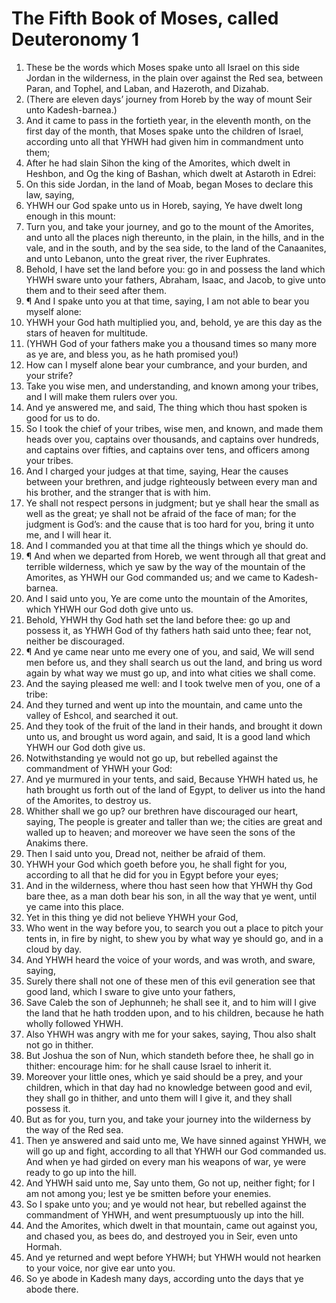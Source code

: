 ﻿# The Fifth Book of Moses, called Deuteronomy 1
1. These be the words which Moses spake unto all Israel on this side Jordan in the wilderness, in the plain over against the Red sea, between Paran, and Tophel, and Laban, and Hazeroth, and Dizahab. 
2. (There are eleven days’ journey from Horeb by the way of mount Seir unto Kadesh-barnea.) 
3. And it came to pass in the fortieth year, in the eleventh month, on the first day of the month, that Moses spake unto the children of Israel, according unto all that YHWH had given him in commandment unto them; 
4. After he had slain Sihon the king of the Amorites, which dwelt in Heshbon, and Og the king of Bashan, which dwelt at Astaroth in Edrei: 
5. On this side Jordan, in the land of Moab, began Moses to declare this law, saying, 
6. YHWH our God spake unto us in Horeb, saying, Ye have dwelt long enough in this mount: 
7. Turn you, and take your journey, and go to the mount of the Amorites, and unto all the places nigh thereunto, in the plain, in the hills, and in the vale, and in the south, and by the sea side, to the land of the Canaanites, and unto Lebanon, unto the great river, the river Euphrates. 
8. Behold, I have set the land before you: go in and possess the land which YHWH sware unto your fathers, Abraham, Isaac, and Jacob, to give unto them and to their seed after them. 
9. ¶ And I spake unto you at that time, saying, I am not able to bear you myself alone: 
10. YHWH your God hath multiplied you, and, behold, ye are this day as the stars of heaven for multitude. 
11. (YHWH God of your fathers make you a thousand times so many more as ye are, and bless you, as he hath promised you!) 
12. How can I myself alone bear your cumbrance, and your burden, and your strife? 
13. Take you wise men, and understanding, and known among your tribes, and I will make them rulers over you. 
14. And ye answered me, and said, The thing which thou hast spoken is good for us to do. 
15. So I took the chief of your tribes, wise men, and known, and made them heads over you, captains over thousands, and captains over hundreds, and captains over fifties, and captains over tens, and officers among your tribes. 
16. And I charged your judges at that time, saying, Hear the causes between your brethren, and judge righteously between every man and his brother, and the stranger that is with him. 
17. Ye shall not respect persons in judgment; but ye shall hear the small as well as the great; ye shall not be afraid of the face of man; for the judgment is God’s: and the cause that is too hard for you, bring it unto me, and I will hear it. 
18. And I commanded you at that time all the things which ye should do. 
19. ¶ And when we departed from Horeb, we went through all that great and terrible wilderness, which ye saw by the way of the mountain of the Amorites, as YHWH our God commanded us; and we came to Kadesh-barnea. 
20. And I said unto you, Ye are come unto the mountain of the Amorites, which YHWH our God doth give unto us. 
21. Behold, YHWH thy God hath set the land before thee: go up and possess it, as YHWH God of thy fathers hath said unto thee; fear not, neither be discouraged. 
22. ¶ And ye came near unto me every one of you, and said, We will send men before us, and they shall search us out the land, and bring us word again by what way we must go up, and into what cities we shall come. 
23. And the saying pleased me well: and I took twelve men of you, one of a tribe: 
24. And they turned and went up into the mountain, and came unto the valley of Eshcol, and searched it out. 
25. And they took of the fruit of the land in their hands, and brought it down unto us, and brought us word again, and said, It is a good land which YHWH our God doth give us. 
26. Notwithstanding ye would not go up, but rebelled against the commandment of YHWH your God: 
27. And ye murmured in your tents, and said, Because YHWH hated us, he hath brought us forth out of the land of Egypt, to deliver us into the hand of the Amorites, to destroy us. 
28. Whither shall we go up? our brethren have discouraged our heart, saying, The people is greater and taller than we; the cities are great and walled up to heaven; and moreover we have seen the sons of the Anakims there. 
29. Then I said unto you, Dread not, neither be afraid of them. 
30. YHWH your God which goeth before you, he shall fight for you, according to all that he did for you in Egypt before your eyes; 
31. And in the wilderness, where thou hast seen how that YHWH thy God bare thee, as a man doth bear his son, in all the way that ye went, until ye came into this place. 
32. Yet in this thing ye did not believe YHWH your God, 
33. Who went in the way before you, to search you out a place to pitch your tents in, in fire by night, to shew you by what way ye should go, and in a cloud by day. 
34. And YHWH heard the voice of your words, and was wroth, and sware, saying, 
35. Surely there shall not one of these men of this evil generation see that good land, which I sware to give unto your fathers, 
36. Save Caleb the son of Jephunneh; he shall see it, and to him will I give the land that he hath trodden upon, and to his children, because he hath wholly followed YHWH. 
37. Also YHWH was angry with me for your sakes, saying, Thou also shalt not go in thither. 
38. But Joshua the son of Nun, which standeth before thee, he shall go in thither: encourage him: for he shall cause Israel to inherit it. 
39. Moreover your little ones, which ye said should be a prey, and your children, which in that day had no knowledge between good and evil, they shall go in thither, and unto them will I give it, and they shall possess it. 
40. But as for you, turn you, and take your journey into the wilderness by the way of the Red sea. 
41. Then ye answered and said unto me, We have sinned against YHWH, we will go up and fight, according to all that YHWH our God commanded us. And when ye had girded on every man his weapons of war, ye were ready to go up into the hill. 
42. And YHWH said unto me, Say unto them, Go not up, neither fight; for I am not among you; lest ye be smitten before your enemies. 
43. So I spake unto you; and ye would not hear, but rebelled against the commandment of YHWH, and went presumptuously up into the hill. 
44. And the Amorites, which dwelt in that mountain, came out against you, and chased you, as bees do, and destroyed you in Seir, even unto Hormah. 
45. And ye returned and wept before YHWH; but YHWH would not hearken to your voice, nor give ear unto you. 
46. So ye abode in Kadesh many days, according unto the days that ye abode there. 

